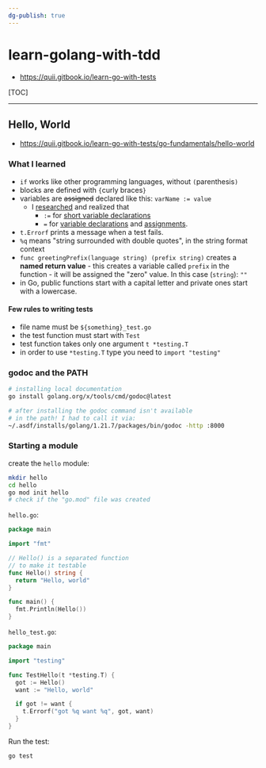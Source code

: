 ```yaml
---
dg-publish: true
---
```

# learn-golang-with-tdd

- <https://quii.gitbook.io/learn-go-with-tests>

[TOC]

---


## Hello, World

- <https://quii.gitbook.io/learn-go-with-tests/go-fundamentals/hello-world>

### What I learned

- `if` works like other programming languages, without `(`parenthesis`)`
- blocks are defined with `{`curly braces`}`
- variables are ~~assigned~~ declared like this: `varName := value`
    - I [researched](https://stackoverflow.com/a/36513229/6354514) and realized that
        - ` := ` for [short variable declarations](https://go.dev/ref/spec#Short_variable_declarations)
        - ` = ` for [variable declarations](https://go.dev/ref/spec#Variable_declarations) and [assignments](https://go.dev/ref/spec#Assignment_statements).
- `t.Errorf` prints a message when a test fails.
- `%q` means "string surrounded with double quotes", in the string format context
- `func greetingPrefix(language string) (prefix string)` creates a **named return value**
      - this creates a variable called `prefix` in the function
          - it will be assigned the "zero" value. In this case (`string`): `""`
- in Go, public functions start with a capital letter and private ones start with a lowercase.

#### Few rules to writing tests

- file name must be `${something}_test.go`
- the test function must start with `Test`
- test function takes only one argument `t *testing.T`
- in order to use `*testing.T` type you need to `import "testing"`


### godoc and the PATH

```bash
# installing local documentation
go install golang.org/x/tools/cmd/godoc@latest

# after installing the godoc command isn't available
# in the path! I had to call it via:
~/.asdf/installs/golang/1.21.7/packages/bin/godoc -http :8000
```


### Starting a module

create the `hello` module:
```bash
mkdir hello
cd hello
go mod init hello
# check if the "go.mod" file was created
```

`hello.go`:
```go
package main

import "fmt"

// Hello() is a separated function
// to make it testable
func Hello() string {
  return "Hello, world"
}

func main() {
  fmt.Println(Hello())
}
```

`hello_test.go`:
```go
package main

import "testing"

func TestHello(t *testing.T) {
  got := Hello()
  want := "Hello, world"

  if got != want {
    t.Errorf("got %q want %q", got, want)
  }
}
```

Run the test:
```bash
go test
```

